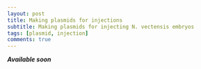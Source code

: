 ```yaml
---
layout: post
title: Making plasmids for injections
subtitle: Making plasmids for injecting N. vectensis embryos
tags: [plasmid, injection]
comments: true
---
```


**_Available soon_**
